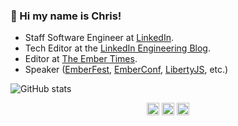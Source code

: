 ### 🐰 Hi my name is Chris!

- Staff Software Engineer at <a href="https://www.linkedin.com" rel="nofollow" target="blank">LinkedIn</a>.
- Tech Editor at the <a href="https://engineering.linkedin.com/blog" rel="nofollow" target="blank">LinkedIn Engineering Blog</a>.
- Editor at <a href="https://blog.emberjs.com/tags/newsletter.html" rel="nofollow" target="blank">The Ember Times</a>.
- Speaker (<a href="https://www.youtube.com/watch?v=lpljvcBUye0" rel="nofollow" target="blank">EmberFest</a>, <a href="https://www.youtube.com/watch?v=t7O9N87tOqs" rel="nofollow" target="blank">EmberConf</a>, <a href="https://www.youtube.com/watch?v=R4cb7TGV3C8" rel="nofollow" target="blank">LibertyJS</a>, etc.)

![GitHub stats](https://github-readme-stats.vercel.app/api?username=chrisrng&theme=graywhite&show_icons=true&hide_border=true)  

<p align="center">
<a href="https://github.com/chrisrng" rel="nofollow" target="blank"><img align="center" src="https://cdn.jsdelivr.net/npm/simple-icons@3.0.1/icons/github.svg" alt="github logo" height="20" width="20" /></a>
<a href="https://www.linkedin.com/in/chrisrng" rel="nofollow" target="blank"><img align="center" src="https://cdn.jsdelivr.net/npm/simple-icons@3.0.1/icons/linkedin.svg" alt="linkedin logo" height="20" width="20" /></a>
<a href="https://twitter.com/chrisrng" rel="nofollow" target="blank"><img align="center" src="https://cdn.jsdelivr.net/npm/simple-icons@3.0.1/icons/twitter.svg" alt="twitter logo" height="20" width="20" /></a>
</p>
